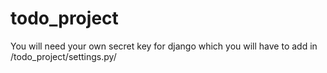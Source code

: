 # todo_project
You will need your own secret key for django which you will have to add in /todo_project/settings.py/
